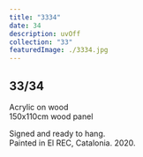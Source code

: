 ```yaml
---
title: "3334"
date: 34
description: uvOff
collection: "33"
featuredImage: ./3334.jpg
---
```


## 33/34

Acrylic on wood<br/>
150x110cm wood panel

Signed and ready to hang.<br/>
Painted in El REC, Catalonia. 2020.